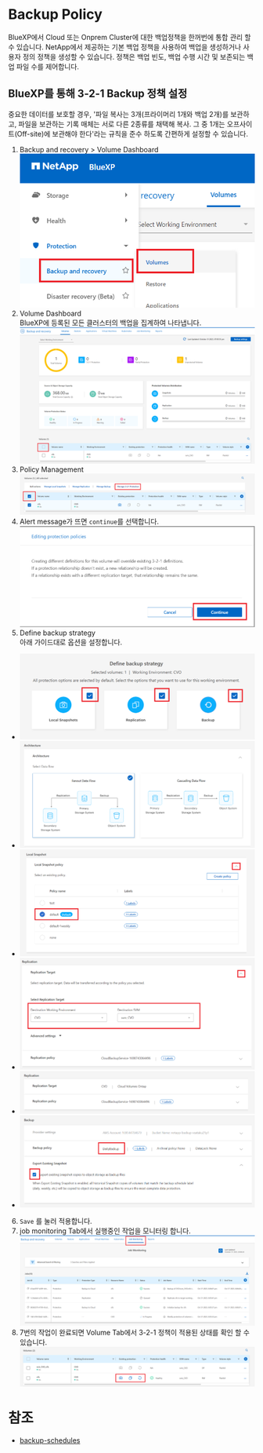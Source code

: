 # Backup Policy
BlueXP에서 Cloud 또는 Onprem Cluster에 대한 백업정책을 한꺼번에 통합 관리 할 수 있습니다.
NetApp에서 제공하는 기본 백업 정책을 사용하여 백업을 생성하거나 사용자 정의 정책을 생성할 수 있습니다. 정책은 백업 빈도, 백업 수행 시간 및 보존되는 백업 파일 수를 제어합니다.

## BlueXP를 통해 3-2-1 Backup 정책 설정
중요한 데이터를 보호할 경우, '파일 복사는 3개(프라이머리 1개와 백업 2개)를 보관하고, 파일을 보관하는 기록 매체는 서로 다른 2종류를 채택해 복사. 그 중 1개는 오프사이트(Off-site)에 보관해야 한다'라는 규칙을 준수 하도록 간편하게 설정할 수 있습니다.

1. Backup and recovery > Volume Dashboard </br>
![Alt text](./Images/Backup_management-0.png)
2. Volume Dashboard </br>
BlueXP에 등록된 모든 클러스터의 백업을 집계하여 나타냅니다.
![Alt text](./Images/Backup_management-1.png)
3. Policy Management </br>
![Alt text](./Images/Backup_management-2.png)
4. Alert message가 뜨면 ```continue```를 선택합니다. </br>
![Alt text](./Images/Backup_management-3.png)
5. Define backup strategy </br>
아래 가이드대로 옵션을 설정합니다.
- ![Alt text](./Images/Backup_management-4.png)
- ![Alt text](./Images/Backup_management-5.png)
- ![Alt text](./Images/Backup_management-6.png)
- ![Alt text](./Images/Backup_management-7.png)
- ![Alt text](./Images/Backup_management-8.png)
- ![Alt text](./Images/Backup_management-9.png)
6. ```Save``` 를 눌러 적용합니다.
7. job monitoring Tab에서 실행중인 작업을 모니터링 합니다. </br>
![Alt text](./Images/Backup_management-10.png)
8. 7번의 작업이 완료되면 Volume Tab에서 3-2-1 정책이 적용된 상태를 확인 할 수 있습니다. </br>
![Alt text](./Images/Backup_management-11.png)

# 참조
- [backup-schedules](https://docs.netapp.com/us-en/bluexp-backup-recovery/concept-cloud-backup-policies.html#backup-schedules)